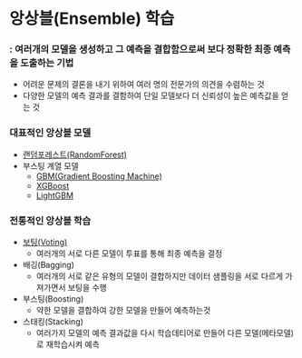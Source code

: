 # 앙상블(Ensemble) 학습
### : 여러개의 모델을 생성하고 그 예측을 결합함으로써 보다 정확한 최종 예측을 도출하는 기법
- 어려운 문제의 결론을 내기 위하여 여러 명의 전문가의 의견을 수렴하는 것
- 다양한 모델의 예측 결과를 결함하여 단일 모델보다 더 신뢰성이 높은 예측값을 얻는 것
### 대표적인 앙상블 모델
- [랜덤포레스트(RandomForest)](https://github.com/HwangHanJae/ml-definitive-guide-pratice/blob/ff15332588af20b3ff782e6ee1ca83f72a253800/classification/random_forest_training.ipynb)
- 부스팅 계열 모델
  - [GBM(Gradient Boosting Machine)](https://github.com/HwangHanJae/ml-definitive-guide-pratice/blob/b49bdf9711a603d9d25e6fbaaece7077c5e0c821/classification/gbm_training.ipynb)
  - [XGBoost](https://github.com/HwangHanJae/ml-definitive-guide-pratice/blob/414cc245fefc5d879050d635862bc11191a4c68e/classification/xgb_training.ipynb)
  - [LightGBM](https://github.com/HwangHanJae/ml-definitive-guide-pratice/blob/637fd64817e3f315137c71461d3816b288ea84aa/classification/lightgbm_training.ipynb)
### 전통적인 앙상블 학습
- [보팅(Voting)](https://github.com/HwangHanJae/ml-definitive-guide-pratice/blob/97270c41b1677b949f732d50d6323e1eeb82fd7e/classification/voting_learning.ipynb)
  - 여러개의 서로 다른 모델이 투표를 통해 최종 예측을 결정
- 배깅(Bagging)
  - 여러개의 서로 같은 유형의 모델이 결합하지만 데이터 샘플링을 서로 다르게 가져가면서 보팅을 수행
- 부스팅(Boosting)
  - 약한 모델을 결합하여 강한 모델을 만들어 예측하는것
- 스태킹(Stacking)
  - 여러가지 모델의 예측 결과값을 다시 학습데티어로 만들어 다른 모델(메타모델)로 재학습시켜 예측

